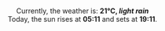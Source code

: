 <p  align="center"><br/>Currently, the weather is: <b> 21°C, <i>light rain</i></b></br>Today, the sun rises at <b>05:11</b> and sets at <b>19:11</b>.</p>